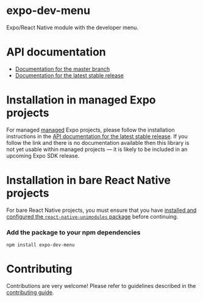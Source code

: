 # expo-dev-menu

Expo/React Native module with the developer menu.

# API documentation

- [Documentation for the master branch](https://github.com/expo/expo/blob/master/docs/pages/versions/unversioned/sdk/docs.expo.io.md)
- [Documentation for the latest stable release](https://docs.expo.io/versions/latest/sdk/docs.expo.io/)

# Installation in managed Expo projects

For managed [managed](https://docs.expo.io/versions/latest/introduction/managed-vs-bare/) Expo projects, please follow the installation instructions in the [API documentation for the latest stable release](#api-documentation). If you follow the link and there is no documentation available then this library is not yet usable within managed projects &mdash; it is likely to be included in an upcoming Expo SDK release.

# Installation in bare React Native projects

For bare React Native projects, you must ensure that you have [installed and configured the `react-native-unimodules` package](https://github.com/expo/expo/tree/master/packages/react-native-unimodules) before continuing.

### Add the package to your npm dependencies

```
npm install expo-dev-menu
```

# Contributing

Contributions are very welcome! Please refer to guidelines described in the [contributing guide](https://github.com/expo/expo#contributing).
